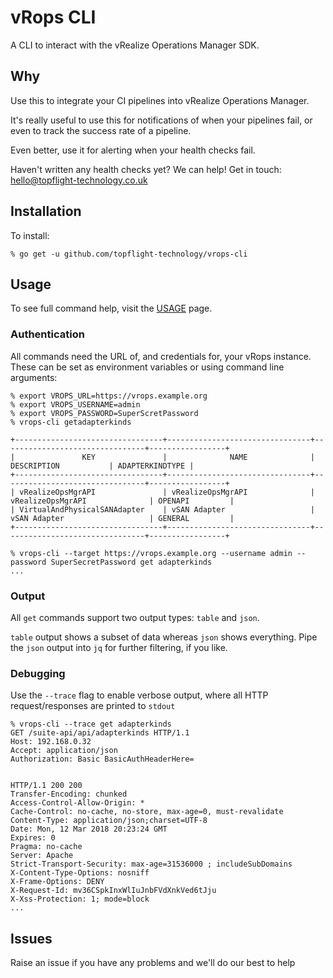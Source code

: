 # vRops CLI

A CLI to interact with the vRealize Operations Manager SDK.

## Why

Use this to integrate your CI pipelines into vRealize Operations Manager.

It's really useful to use this for notifications of when your pipelines fail, or even to track the success rate of a pipeline.

Even better, use it for alerting when your health checks fail.

Haven't written any health checks yet? We can help! Get in touch: hello@topflight-technology.co.uk

## Installation

To install:

```
% go get -u github.com/topflight-technology/vrops-cli
```

## Usage

To see full command help, visit the [USAGE](USAGE.md) page.

### Authentication

All commands need the URL of, and credentials for, your vRops instance. These can be set as environment variables or using command line arguments:

```
% export VROPS_URL=https://vrops.example.org
% export VROPS_USERNAME=admin
% export VROPS_PASSWORD=SuperScretPassword
% vrops-cli getadapterkinds

+---------------------------------+--------------------------------+--------------------------------+-----------------+
|               KEY               |              NAME              |          DESCRIPTION           | ADAPTERKINDTYPE |
+---------------------------------+--------------------------------+--------------------------------+-----------------+
| vRealizeOpsMgrAPI               | vRealizeOpsMgrAPI              | vRealizeOpsMgrAPI              | OPENAPI         |
| VirtualAndPhysicalSANAdapter    | vSAN Adapter                   | vSAN Adapter                   | GENERAL         |
+---------------------------------+--------------------------------+--------------------------------+-----------------+
```

```
% vrops-cli --target https://vrops.example.org --username admin --password SuperSecretPassword get adapterkinds
...
```

### Output

All `get` commands support two output types: `table` and `json`.

`table` output shows a subset of data whereas `json` shows everything. Pipe the `json` output into `jq` for further filtering, if you like.

### Debugging

Use the `--trace` flag to enable verbose output, where all HTTP request/responses are printed to `stdout`

```
% vrops-cli --trace get adapterkinds
GET /suite-api/api/adapterkinds HTTP/1.1
Host: 192.168.0.32
Accept: application/json
Authorization: Basic BasicAuthHeaderHere=


HTTP/1.1 200 200
Transfer-Encoding: chunked
Access-Control-Allow-Origin: *
Cache-Control: no-cache, no-store, max-age=0, must-revalidate
Content-Type: application/json;charset=UTF-8
Date: Mon, 12 Mar 2018 20:23:24 GMT
Expires: 0
Pragma: no-cache
Server: Apache
Strict-Transport-Security: max-age=31536000 ; includeSubDomains
X-Content-Type-Options: nosniff
X-Frame-Options: DENY
X-Request-Id: mv36CSpkInxWlIuJnbFVdXnkVed6tJju
X-Xss-Protection: 1; mode=block
...
```

## Issues

Raise an issue if you have any problems and we'll do our best to help
